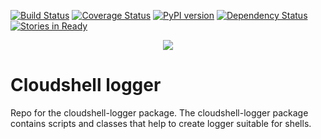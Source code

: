[![Build Status](https://travis-ci.org/QualiSystems/cloudshell-logger.svg?branch=dev)](https://travis-ci.org/QualiSystems/cloudshell-logger)
[![Coverage Status](https://coveralls.io/repos/github/QualiSystems/cloudshell-logger/badge.svg?branch=dev)](https://coveralls.io/github/QualiSystems/cloudshell-logger?branch=dev)
[![PyPI version](https://badge.fury.io/py/cloudshell-logger.svg)](https://badge.fury.io/py/cloudshell-logger)
[![Dependency Status](https://dependencyci.com/github/QualiSystems/cloudshell-logger/badge)](https://dependencyci.com/github/QualiSystems/cloudshell-logger)
[![Stories in Ready](https://badge.waffle.io/QualiSystems/cloudshell-logger.svg?label=ready&title=Ready)](http://waffle.io/QualiSystems/cloudshell-logger)

<p align="center">
<img src="https://github.com/QualiSystems/devguide_source/raw/master/logo.png"></img>
</p>

# Cloudshell logger

Repo for the cloudshell-logger package. The cloudshell-logger package contains scripts and classes that help to create logger suitable for shells. 
